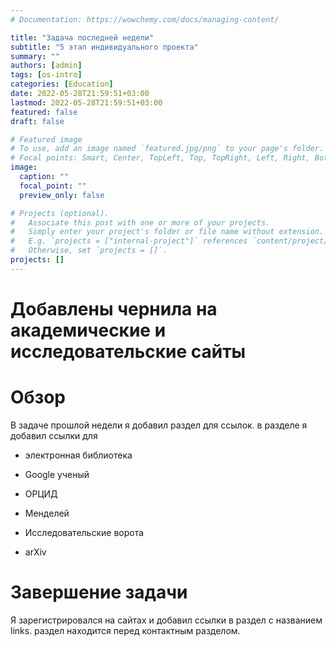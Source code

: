 ```yaml
---
# Documentation: https://wowchemy.com/docs/managing-content/

title: "Задача последней недели"
subtitle: "5 этап индивидуального проекта"
summary: ""
authors: [admin]
tags: [os-intro]
categories: [Education]
date: 2022-05-28T21:59:51+03:00
lastmod: 2022-05-28T21:59:51+03:00
featured: false
draft: false

# Featured image
# To use, add an image named `featured.jpg/png` to your page's folder.
# Focal points: Smart, Center, TopLeft, Top, TopRight, Left, Right, BottomLeft, Bottom, BottomRight.
image:
  caption: ""
  focal_point: ""
  preview_only: false

# Projects (optional).
#   Associate this post with one or more of your projects.
#   Simply enter your project's folder or file name without extension.
#   E.g. `projects = ["internal-project"]` references `content/project/deep-learning/index.md`.
#   Otherwise, set `projects = []`.
projects: []
---
```


# Добавлены чернила на академические и исследовательские сайты

# Обзор
В задаче прошлой недели я добавил раздел для ссылок. в разделе я добавил ссылки для

- электронная библиотека

- Google ученый

- ОРЦИД

- Менделей

- Исследовательские ворота

- arXiv


# Завершение задачи

Я зарегистрировался на сайтах и добавил ссылки в раздел с названием links. раздел находится перед контактным разделом.
